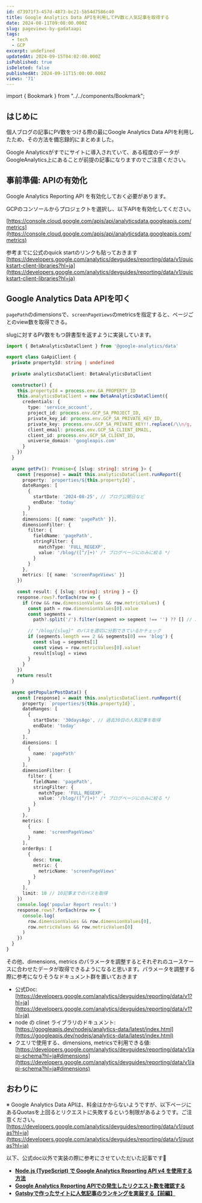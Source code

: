 ```yaml
---
id: d73971f3-457d-4873-bc21-5b54d7586c40
title: Google Analytics Data APIを利用してPV数と人気記事を取得する
date: 2024-08-11T09:08:00.000Z
slug: pageviews-by-gadataapi
tags:
  - tech
  - GCP
excerpt: undefined
updatedAt: 2024-09-15T04:02:00.000Z
isPublished: true
isDeleted: false
publishedAt: 2024-09-11T15:00:00.000Z
views: '71'
---
```

import { Bookmark } from "../../components/Bookmark";
  
## はじめに  
  
  
個人ブログの記事にPV数をつける際の最にGoogle Analytics Data APIを利用したため、その方法を備忘録的にまとめました。  
  
  
Google Analyticsがすでにサイトに導入されていて、ある程度のデータがGoogleAnalytics上にあることが前提の記事になりますのでご注意ください。  
  
  
## 事前準備: APIの有効化  
  
  
Google Analytics Reporting API を有効化しておく必要があります。  
  
  
GCPのコンソールからプロジェクトを選択し、以下APIを有効化してください。  
  
  
[https://console.cloud.google.com/apis/api/analyticsdata.googleapis.com/metrics](https://console.cloud.google.com/apis/api/analyticsdata.googleapis.com/metrics)   
  
  
参考までに公式のquick startのリンクも貼っておきます  
[https://developers.google.com/analytics/devguides/reporting/data/v1/quickstart-client-libraries?hl=ja](https://developers.google.com/analytics/devguides/reporting/data/v1/quickstart-client-libraries?hl=ja)  
  
  
## Google Analytics Data APIを叩く  
  
  
`pagePath`のdimensionsで、`screenPageViews`のmetricsを指定すると、ページごとのview数を取得できる。  
  
  
slugに対するPV数をもつ辞書型を返すように実装しています。  
  
  
```typescript  
import { BetaAnalyticsDataClient } from '@google-analytics/data'  
  
export class GaApiClient {  
  private propertyId: string | undefined  
  
  private analyticsDataClient: BetaAnalyticsDataClient  
  
  constructor() {  
    this.propertyId = process.env.GA_PROPERTY_ID  
    this.analyticsDataClient = new BetaAnalyticsDataClient({  
      credentials: {  
        type: 'service_account',  
        project_id: process.env.GCP_SA_PROJECT_ID,  
        private_key_id: process.env.GCP_SA_PRIVATE_KEY_ID,  
        private_key: process.env.GCP_SA_PRIVATE_KEY!!.replace(/\\n/g, '\n'), // 環境変数がエスケープされてしまうため、元に戻す  
        client_email: process.env.GCP_SA_CLIENT_EMAIL,  
        client_id: process.env.GCP_SA_CLIENT_ID,  
        universe_domain: 'googleapis.com'  
      }  
    })  
  }  
  
  async getPv(): Promise<{ [slug: string]: string }> {  
    const [response] = await this.analyticsDataClient.runReport({  
      property: `properties/${this.propertyId}`,  
      dateRanges: [  
        {  
          startDate: '2024-08-25', // ブログ公開日など  
          endDate: 'today'  
        }  
      ],  
      dimensions: [{ name: 'pagePath' }],  
      dimensionFilter: {  
        filter: {  
          fieldName: 'pagePath',  
          stringFilter: {  
            matchType: 'FULL_REGEXP',  
            value: '/blog/([^/]+)' /* ブログページにのみに絞る */  
          }  
        }  
      },  
      metrics: [{ name: 'screenPageViews' }]  
    })  
  
    const result: { [slug: string]: string } = {}  
    response.rows?.forEach(row => {  
      if (row && row.dimensionValues && row.metricValues) {  
        const path = row.dimensionValues[0].value  
        const segments =  
          path?.split('/').filter(segment => segment !== '') ?? [] // パスをスラッシュで分割  
  
        // "/blog/{slug}" のパスを適切に分割できているかチェック  
        if (segments.length === 2 && segments[0] === 'blog') {  
          const slug = segments[1]  
          const views = row.metricValues[0].value!  
          result[slug] = views  
        }  
      }  
    })  
    return result  
  }  
  
  async getPopularPostData() {  
    const [response] = await this.analyticsDataClient.runReport({  
      property: `properties/${this.propertyId}`,  
      dateRanges: [  
        {  
          startDate: '30daysAgo', // 過去30日の人気記事を取得  
          endDate: 'today'  
        }  
      ],  
      dimensions: [  
        {  
          name: 'pagePath'  
        }  
      ],  
      dimensionFilter: {  
        filter: {  
          fieldName: 'pagePath',  
          stringFilter: {  
            matchType: 'FULL_REGEXP',  
            value: '/blog/([^/]+)' /* ブログページにのみに絞る */  
          }  
        }  
      },  
      metrics: [  
        {  
          name: 'screenPageViews'  
        }  
      ],  
      orderBys: [  
        {  
          desc: true,  
          metric: {  
            metricName: 'screenPageViews'  
          }  
        }  
      ],  
      limit: 10 // 10記事までのパスを取得  
    })  
    console.log('popular Report result:')  
    response.rows?.forEach(row => {  
      console.log(  
        row.dimensionValues && row.dimensionValues[0],  
        row.metricValues && row.metricValues[0]  
      )  
    })  
  }  
}  
```  
  
  
その他、dimensions, metrics のパラメータを調整するとそれぞれのユースケースに合わせたデータが取得できるようになると思います。パラメータを調整する際に参考になりそうなドキュメント群を置いておきます  
  
- 公式Doc: [https://developers.google.com/analytics/devguides/reporting/data/v1?hl=ja](https://developers.google.com/analytics/devguides/reporting/data/v1?hl=ja)  
- node の clinet ライブラリのドキュメント: [https://googleapis.dev/nodejs/analytics-data/latest/index.html](https://googleapis.dev/nodejs/analytics-data/latest/index.html)  
- クエリで使用する、dimensions, metricsで利用できる値: [https://developers.google.com/analytics/devguides/reporting/data/v1/api-schema?hl=ja#dimensions](https://developers.google.com/analytics/devguides/reporting/data/v1/api-schema?hl=ja#dimensions)  
  
## おわりに  
  
  
※ Google Analytics Data APIは、料金はかからないようですが、以下ページにあるQuotasを上回るとリクエストに失敗するという制限があるようです。ご注意ください。  
[https://developers.google.com/analytics/devguides/reporting/data/v1/quotas?hl=ja](https://developers.google.com/analytics/devguides/reporting/data/v1/quotas?hl=ja)  
  
  
以下、公式doc以外で実装の際に参考にさせていただいた記事です🙏  
  
- [**Node.js (TypeScript) で Google Analytics Reporting API v4 を使用する方法**](https://fwywd.com/tech/ga-popular-node-ts)  
- [**Google Analytics Reporting APIでの発生したリクエスト数を確認する**](https://ponsuke-tarou.hatenablog.com/entry/2021/03/25/150451)  
- [**Gatsbyで作ったサイトに人気記事のランキングを実装する【前編】**](https://komari.co.jp/column/14935/)  
  
<Bookmark href="https://fwywd.com/tech/ga-popular-node-ts" />
  
  
<Bookmark href="https://ponsuke-tarou.hatenablog.com/entry/2021/03/25/150451" />
  
  
<Bookmark href="https://komari.co.jp/column/14935/" />
  
